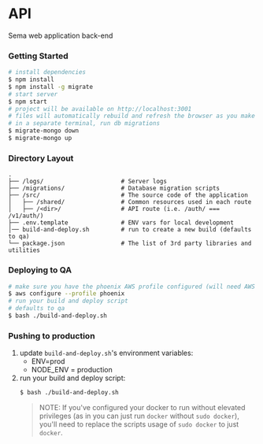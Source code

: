 # API

Sema web application back-end

### Getting Started

```sh
# install dependencies
$ npm install
$ npm install -g migrate
# start server
$ npm start
# project will be available on http://localhost:3001
# files will automatically rebuild and refresh the browser as you make changes
# in a separate terminal, run db migrations
$ migrate-mongo down
$ migrate-mongo up
```

### Directory Layout

```
.
├── /logs/                      # Server logs
├── /migrations/                # Database migration scripts
├── /src/                       # The source code of the application
│   ├── /shared/                # Common resources used in each route
│   ├── /<dir>/                 # API route (i.e. /auth/ === /v1/auth/)
├── .env.template               # ENV vars for local development
│── build-and-deploy.sh         # run to create a new build (defaults to qa)
└── package.json                # The list of 3rd party libraries and utilities
```

### Deploying to QA

```sh
# make sure you have the phoenix AWS profile configured (will need AWS Access Key ID and Secret):
$ aws configure --profile phoenix
# run your build and deploy script
# defaults to qa
$ bash ./build-and-deploy.sh
```

### Pushing to production

1. update `build-and-deploy.sh`'s environment variables:
   - ENV=prod
   - NODE_ENV = production
2. run your build and deploy script:
   ```sh
   $ bash ./build-and-deploy.sh
   ```
   > NOTE: If you've configured your docker to run without elevated privileges (as in you can just run `docker` without `sudo docker`), you'll need to replace the scripts usage of `sudo docker` to just `docker`.
